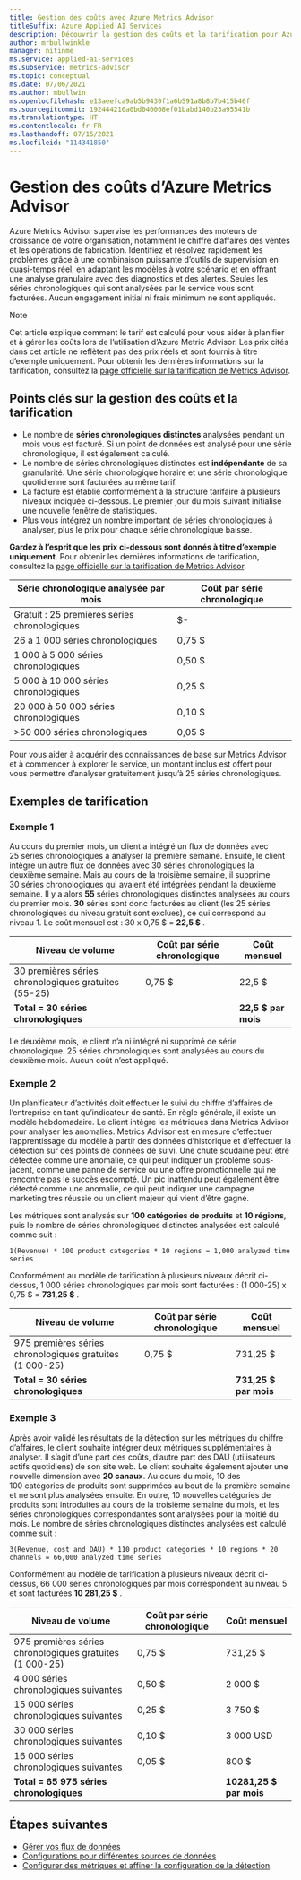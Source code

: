 ```yaml
---
title: Gestion des coûts avec Azure Metrics Advisor
titleSuffix: Azure Applied AI Services
description: Découvrir la gestion des coûts et la tarification pour Azure Metrics Advisor
author: mrbullwinkle
manager: nitinme
ms.service: applied-ai-services
ms.subservice: metrics-advisor
ms.topic: conceptual
ms.date: 07/06/2021
ms.author: mbullwin
ms.openlocfilehash: e13aeefca9ab5b9430f1a6b591a8b8b7b415b46f
ms.sourcegitcommit: 192444210a0bd040008ef01babd140b23a95541b
ms.translationtype: HT
ms.contentlocale: fr-FR
ms.lasthandoff: 07/15/2021
ms.locfileid: "114341850"
---
```

# <a name="azure-metrics-advisor-cost-management"></a>Gestion des coûts d’Azure Metrics Advisor

Azure Metrics Advisor supervise les performances des moteurs de croissance de votre organisation, notamment le chiffre d’affaires des ventes et les opérations de fabrication. Identifiez et résolvez rapidement les problèmes grâce à une combinaison puissante d’outils de supervision en quasi-temps réel, en adaptant les modèles à votre scénario et en offrant une analyse granulaire avec des diagnostics et des alertes. Seules les séries chronologiques qui sont analysées par le service vous sont facturées. Aucun engagement initial ni frais minimum ne sont appliqués.

> [!NOTE]
> Cet article explique comment le tarif est calculé pour vous aider à planifier et à gérer les coûts lors de l’utilisation d’Azure Metric Advisor. Les prix cités dans cet article ne reflètent pas des prix réels et sont fournis à titre d’exemple uniquement. Pour obtenir les dernières informations sur la tarification, consultez la [page officielle sur la tarification de Metrics Advisor](https://azure.microsoft.com/pricing/details/metrics-advisor/).  

## <a name="key-points-about-cost-management-and-pricing"></a>Points clés sur la gestion des coûts et la tarification

- Le nombre de **séries chronologiques distinctes** analysées pendant un mois vous est facturé. Si un point de données est analysé pour une série chronologique, il est également calculé.
- Le nombre de séries chronologiques distinctes est **indépendante** de sa granularité. Une série chronologique horaire et une série chronologique quotidienne sont facturées au même tarif. 
- La facture est établie conformément à la structure tarifaire à plusieurs niveaux indiquée ci-dessous. Le premier jour du mois suivant initialise une nouvelle fenêtre de statistiques.  
- Plus vous intégrez un nombre important de séries chronologiques à analyser, plus le prix pour chaque série chronologique baisse. 

**Gardez à l’esprit que les prix ci-dessous sont donnés à titre d’exemple uniquement**. Pour obtenir les dernières informations de tarification, consultez la [page officielle sur la tarification de Metrics Advisor](https://azure.microsoft.com/pricing/details/metrics-advisor/).

| Série chronologique analysée par mois| Coût par série chronologique |
|--------|-----|
| Gratuit : 25 premières séries chronologiques | $- |
| 26 à 1 000 séries chronologiques | 0,75 $ |
| 1 000 à 5 000 séries chronologiques | 0,50 $ |
| 5 000 à 10 000 séries chronologiques | 0,25 $|
| 20 000 à 50 000 séries chronologiques| 0,10 $|
| >50 000 séries chronologiques | 0,05 $ |


Pour vous aider à acquérir des connaissances de base sur Metrics Advisor et à commencer à explorer le service, un montant inclus est offert pour vous permettre d’analyser gratuitement jusqu’à 25 séries chronologiques. 

## <a name="pricing-examples"></a>Exemples de tarification

### <a name="example-1"></a>Exemple 1
<!-- introduce statistic window-->

Au cours du premier mois, un client a intégré un flux de données avec 25 séries chronologiques à analyser la première semaine. Ensuite, le client intègre un autre flux de données avec 30 séries chronologiques la deuxième semaine. Mais au cours de la troisième semaine, il supprime 30 séries chronologiques qui avaient été intégrées pendant la deuxième semaine. Il y a alors **55** séries chronologiques distinctes analysées au cours du premier mois. **30** séries sont donc facturées au client (les 25 séries chronologiques du niveau gratuit sont exclues), ce qui correspond au niveau 1. Le coût mensuel est : 30 x 0,75 $ = **22,5 $** . 

| Niveau de volume | Coût par série chronologique | Coût mensuel | 
| ------------| ----------------- | ----------- |
| 30 premières séries chronologiques gratuites (55-25) | 0,75 $ | 22,5 $ |
| **Total = 30 séries chronologiques** | | **22,5 $ par mois** |

Le deuxième mois, le client n’a ni intégré ni supprimé de série chronologique. 25 séries chronologiques sont analysées au cours du deuxième mois. Aucun coût n’est appliqué. 

### <a name="example-2"></a>Exemple 2
<!-- introduce how time series is calculated-->

Un planificateur d’activités doit effectuer le suivi du chiffre d’affaires de l’entreprise en tant qu’indicateur de santé. En règle générale, il existe un modèle hebdomadaire. Le client intègre les métriques dans Metrics Advisor pour analyser les anomalies. Metrics Advisor est en mesure d’effectuer l’apprentissage du modèle à partir des données d’historique et d’effectuer la détection sur des points de données de suivi. Une chute soudaine peut être détectée comme une anomalie, ce qui peut indiquer un problème sous-jacent, comme une panne de service ou une offre promotionnelle qui ne rencontre pas le succès escompté. Un pic inattendu peut également être détecté comme une anomalie, ce qui peut indiquer une campagne marketing très réussie ou un client majeur qui vient d’être gagné. 

Les métriques sont analysés sur **100 catégories de produits** et **10 régions**, puis le nombre de séries chronologiques distinctes analysées est calculé comme suit : 

```
1(Revenue) * 100 product categories * 10 regions = 1,000 analyzed time series
```

Conformément au modèle de tarification à plusieurs niveaux décrit ci-dessus, 1 000 séries chronologiques par mois sont facturées : (1 000-25) x 0,75 $ = **731,25 $** . 

| Niveau de volume | Coût par série chronologique | Coût mensuel | 
| ------------| ----------------- | ----------- |
| 975 premières séries chronologiques gratuites (1 000-25) | 0,75 $ | 731,25 $ |
| **Total = 30 séries chronologiques** | | **731,25 $ par mois** |

### <a name="example-3"></a>Exemple 3
<!-- introduce cost for multiple metrics and -->

Après avoir validé les résultats de la détection sur les métriques du chiffre d’affaires, le client souhaite intégrer deux métriques supplémentaires à analyser. Il s’agit d’une part des coûts, d’autre part des DAU (utilisateurs actifs quotidiens) de son site web. Le client souhaite également ajouter une nouvelle dimension avec **20 canaux**. Au cours du mois, 10 des 100 catégories de produits sont supprimées au bout de la première semaine et ne sont plus analysées ensuite. En outre, 10 nouvelles catégories de produits sont introduites au cours de la troisième semaine du mois, et les séries chronologiques correspondantes sont analysées pour la moitié du mois. Le nombre de séries chronologiques distinctes analysées est calculé comme suit : 

```    
3(Revenue, cost and DAU) * 110 product categories * 10 regions * 20 channels = 66,000 analyzed time series
```

Conformément au modèle de tarification à plusieurs niveaux décrit ci-dessus, 66 000 séries chronologiques par mois correspondent au niveau 5 et sont facturées **10 281,25 $** . 

| Niveau de volume | Coût par série chronologique | Coût mensuel | 
| ------------| ----------------- | ----------- |
| 975 premières séries chronologiques gratuites (1 000-25) | 0,75 $ | 731,25 $ |
| 4 000 séries chronologiques suivantes | 0,50 $ | 2 000 $ |
| 15 000 séries chronologiques suivantes | 0,25 $ | 3 750 $ |
| 30 000 séries chronologiques suivantes | 0,10 $ | 3 000 USD |
| 16 000 séries chronologiques suivantes | 0,05 $ | 800 $ |
| **Total = 65 975 séries chronologiques** | | **10281,25 $ par mois** |

## <a name="next-steps"></a>Étapes suivantes

- [Gérer vos flux de données](how-tos/manage-data-feeds.md)
- [Configurations pour différentes sources de données](data-feeds-from-different-sources.md)
- [Configurer des métriques et affiner la configuration de la détection](how-tos/configure-metrics.md)



